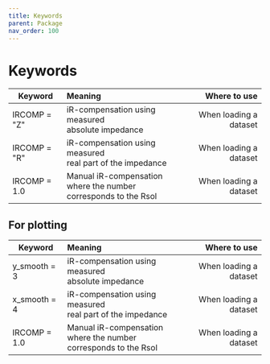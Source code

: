 ```yaml
---
title: Keywords
parent: Package
nav_order: 100
---
```


# Keywords

| Keyword        | Meaning           | Where to use  |
| ------------- |:-------------| -----:|
| IRCOMP = "Z" | iR-compensation using measured <br> absolute impedance| When loading a dataset |
| IRCOMP = "R" | iR-compensation using measured <br>real part of the impedance |When loading a dataset|
| IRCOMP = 1.0 | Manual iR-compensation<br>where the number corresponds to the Rsol | When loading a dataset |

## For plotting

| Keyword        | Meaning           | Where to use  |
| ------------- |:-------------| -----:|
| y_smooth = 3 | iR-compensation using measured <br> absolute impedance| When loading a dataset |
| x_smooth = 4 | iR-compensation using measured <br>real part of the impedance |When loading a dataset|
| IRCOMP = 1.0 | Manual iR-compensation<br>where the number corresponds to the Rsol | When loading a dataset |


